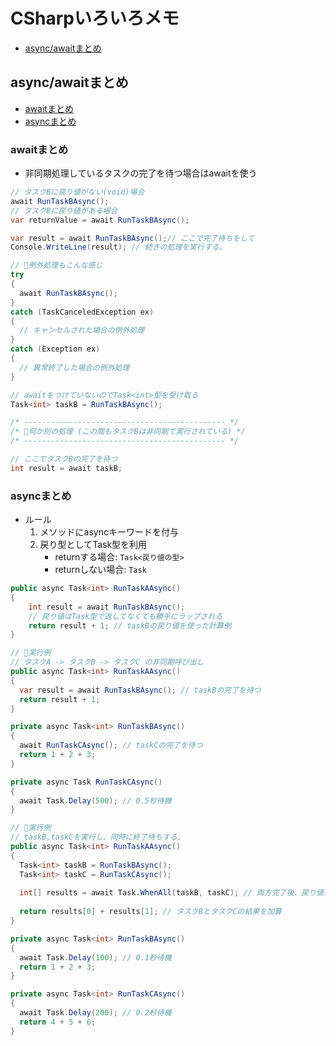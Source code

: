 # CSharpいろいろメモ

- [async/awaitまとめ](#async_await)

## <a name="async_await">async/awaitまとめ</a>

- [awaitまとめ](#await)
- [asyncまとめ](#async)

### <a name="await">awaitまとめ</a>

- 非同期処理しているタスクの完了を待つ場合はawaitを使う

```cs
// タスクBに戻り値がない(void)場合
await RunTaskBAsync(); 
// タスクBに戻り値がある場合
var returnValue = await RunTaskBAsync(); 
```

```cs
var result = await RunTaskBAsync();// ここで完了待ちをして
Console.WriteLine(result); // 続きの処理を実行する。

// 🌟例外処理もこんな感じ
try
{
  await RunTaskBAsync();
}
catch (TaskCanceledException ex)
{
  // キャンセルされた場合の例外処理
}
catch (Exception ex)
{
  // 異常終了した場合の例外処理
}
```

```cs
// awaitをつけていないのでTask<int>型を受け取る
Task<int> taskB = RunTaskBAsync(); 

/* --------------------------------------------- */
/* 🌟何か別の処理 (この間もタスクBは非同期で実行されている) */
/* --------------------------------------------- */

// ここでタスクBの完了を待つ
int result = await taskB; 
```

### <a name="async">asyncまとめ</a>

- ルール
  1. メソッドにasyncキーワードを付与
  2. 戻り型としてTask型を利用
      - returnする場合: `Task<戻り値の型>`
      - returnしない場合: `Task`

```cs
public async Task<int> RunTaskAAsync()
{
    int result = await RunTaskBAsync();
    // 戻り値はTask型で返してなくても勝手にラップされる
    return result + 1; // taskBの戻り値を使った計算例
}
```

```cs
// 🌟実行例
// タスクA -> タスクB -> タスクC の非同期呼び出し
public async Task<int> RunTaskAAsync()
{
  var result = await RunTaskBAsync(); // taskBの完了を待つ
  return result + 1;
}

private async Task<int> RunTaskBAsync()
{
  await RunTaskCAsync(); // taskCの完了を待つ
  return 1 + 2 + 3;
}

private async Task RunTaskCAsync()
{
  await Task.Delay(500); // 0.5秒待機
}
```

```cs
// 🌟実行例
// taskB,taskCを実行し、同時に終了待ちする。
public async Task<int> RunTaskAAsync()
{
  Task<int> taskB = RunTaskBAsync();
  Task<int> taskC = RunTaskCAsync();
  
  int[] results = await Task.WhenAll(taskB, taskC); // 両方完了後、戻り値が配列として返る
  
  return results[0] + results[1]; // タスクBとタスクCの結果を加算
}

private async Task<int> RunTaskBAsync()
{
  await Task.Delay(100); // 0.1秒待機
  return 1 + 2 + 3;
}

private async Task<int> RunTaskCAsync()
{
  await Task.Delay(200); // 0.2秒待機
  return 4 + 5 + 6;
}
```